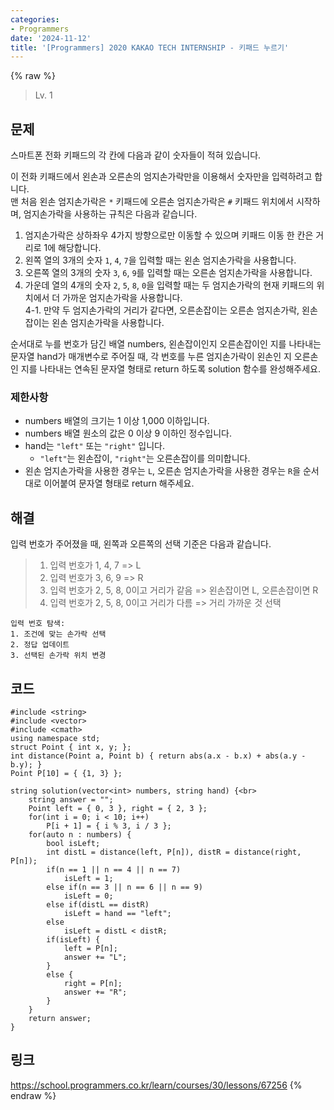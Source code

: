 ```yaml
---
categories:
- Programmers
date: '2024-11-12'
title: '[Programmers] 2020 KAKAO TECH INTERNSHIP - 키패드 누르기'
---
```


{% raw %}
> Lv. 1<br>

## 문제
스마트폰 전화 키패드의 각 칸에 다음과 같이 숫자들이 적혀 있습니다.

이 전화 키패드에서 왼손과 오른손의 엄지손가락만을 이용해서 숫자만을 입력하려고 합니다.  
맨 처음 왼손 엄지손가락은  `*`  키패드에 오른손 엄지손가락은  `#`  키패드 위치에서 시작하며, 엄지손가락을 사용하는 규칙은 다음과 같습니다.

1.  엄지손가락은 상하좌우 4가지 방향으로만 이동할 수 있으며 키패드 이동 한 칸은 거리로 1에 해당합니다.
2.  왼쪽 열의 3개의 숫자  `1`,  `4`,  `7`을 입력할 때는 왼손 엄지손가락을 사용합니다.
3.  오른쪽 열의 3개의 숫자  `3`,  `6`,  `9`를 입력할 때는 오른손 엄지손가락을 사용합니다.
4.  가운데 열의 4개의 숫자  `2`,  `5`,  `8`,  `0`을 입력할 때는 두 엄지손가락의 현재 키패드의 위치에서 더 가까운 엄지손가락을 사용합니다.  
    4-1. 만약 두 엄지손가락의 거리가 같다면, 오른손잡이는 오른손 엄지손가락, 왼손잡이는 왼손 엄지손가락을 사용합니다.

순서대로 누를 번호가 담긴 배열 numbers, 왼손잡이인지 오른손잡이인 지를 나타내는 문자열 hand가 매개변수로 주어질 때, 각 번호를 누른 엄지손가락이 왼손인 지 오른손인 지를 나타내는 연속된 문자열 형태로 return 하도록 solution 함수를 완성해주세요.

### 제한사항
-   numbers 배열의 크기는 1 이상 1,000 이하입니다.
-   numbers 배열 원소의 값은 0 이상 9 이하인 정수입니다.
-   hand는  `"left"`  또는  `"right"`  입니다.
    -   `"left"`는 왼손잡이,  `"right"`는 오른손잡이를 의미합니다.
-   왼손 엄지손가락을 사용한 경우는  `L`, 오른손 엄지손가락을 사용한 경우는  `R`을 순서대로 이어붙여 문자열 형태로 return 해주세요.

## 해결
입력 번호가 주어졌을 때, 왼쪽과 오른쪽의 선택 기준은 다음과 같습니다.
> 1. 입력 번호가 1, 4, 7 => L<br>
> 2. 입력 번호가 3, 6, 9 => R<br>
> 3. 입력 번호가 2, 5, 8, 0이고 거리가 같음 => 왼손잡이면 L, 오른손잡이면 R<br>
> 4. 입력 번호가 2, 5, 8, 0이고 거리가 다름 => 거리 가까운 것 선택<br>

```
입력 번호 탐색:
1. 조건에 맞는 손가락 선택
2. 정답 업데이트
3. 선택된 손가락 위치 변경
```

## 코드
```
#include <string>
#include <vector>
#include <cmath>
using namespace std;
struct Point { int x, y; };
int distance(Point a, Point b) { return abs(a.x - b.x) + abs(a.y - b.y); }
Point P[10] = { {1, 3} };

string solution(vector<int> numbers, string hand) {<br>
    string answer = "";
    Point left = { 0, 3 }, right = { 2, 3 };
    for(int i = 0; i < 10; i++)
        P[i + 1] = { i % 3, i / 3 };
    for(auto n : numbers) {
        bool isLeft;
        int distL = distance(left, P[n]), distR = distance(right, P[n]);
        if(n == 1 || n == 4 || n == 7)
            isLeft = 1;
        else if(n == 3 || n == 6 || n == 9)
            isLeft = 0;
        else if(distL == distR)
            isLeft = hand == "left";
        else
            isLeft = distL < distR;
        if(isLeft) {
            left = P[n];
            answer += "L";
        }
        else {
            right = P[n];
            answer += "R";
        }
    }
    return answer;
}
```

## 링크
https://school.programmers.co.kr/learn/courses/30/lessons/67256
{% endraw %}